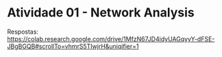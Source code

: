# Atividade 01 - Network Analysis

Respostas: https://colab.research.google.com/drive/1MfzN67JD4idyUAGqyyY-dFSE-JBgBGQB#scrollTo=vhmrS5TIwjrH&uniqifier=1
